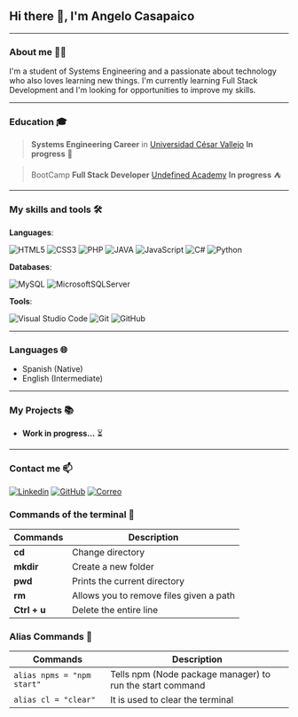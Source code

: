 ## Hi there 👋, I'm Angelo Casapaico
---

### About me 🧑‍💻

I'm a student of Systems Engineering and a passionate about technology who also loves learning new things. I'm currently learning Full Stack Development and I'm looking for opportunities to improve my skills.

---
### Education 🎓

> **Systems Engineering Career** in [Universidad César Vallejo](https://www.ucv.edu.pe/) **In progress** 🏫

> BootCamp **Full Stack Developer** [Undefined Academy](https://undefined.academy/) **In progress** ⛺

---
### My skills and tools 🛠 

**Languages**:

![HTML5](https://img.shields.io/badge/-HTML5-f06529?&logo=HTML5&logoColor=white)
![CSS3](https://img.shields.io/badge/-CSS3-2965f1?&logo=CSS3&logoColor=white)
![PHP](https://img.shields.io/badge/-PHP-712cf9?&logo=PHP&logoColor=white)
![JAVA](https://img.shields.io/badge/-Java-%23ED8B00?&logo=Java&logoColor=white)
![JavaScript](https://img.shields.io/badge/-JavaScript-fb503b?&logo=JavaScript&logoColor=white) 
![C#](https://img.shields.io/badge/C%23-%23239120.svg?&logo=c-sharp&logoColor=white)
![Python](https://img.shields.io/badge/-Python-3670A0?&logo=Python&logoColor=ffdd54) 



**Databases**:

![MySQL](https://img.shields.io/badge/-mysql-2e678b?&logo=mysql&logoColor=white)
![MicrosoftSQLServer](https://img.shields.io/badge/-Microsoft%20SQL%20Server-CC2927?&logo=microsoft%20sql%20server&logoColor=white)


**Tools**: 

![Visual Studio Code](https://img.shields.io/badge/-Visual%20Studio%20Code-0078d7?&logo=visual-studio-code&logoColor=white)
![Git](https://img.shields.io/badge/-Git-3d3b3b?&logo=git&logoColor=orange)
![GitHub](https://img.shields.io/badge/-GitHub-3d3b3b?&logo=github&logoColor=white)


---
### Languages 🌐

- Spanish (Native)
- English (Intermediate)

---

### My Projects 📚

- **Work in progress...** ⏳

---

### Contact me 📫

[![Linkedin](https://img.shields.io/badge/LinkedIn-0077B5?style=for-the-badge&logo=linkedin&logoColor=white)](https://www.linkedin.com/in/casapaico-angelo/) [![GitHub](https://img.shields.io/badge/GitHub-3d3b3b?style=for-the-badge&logo=github&logoColor=white)](https://github.com/4ngelo12) [![Correo](https://img.shields.io/badge/Correo-e8e8e8?style=for-the-badge&logo=gmail&logoColor=red)](mailto:angelop.casapaico@gmail.com)

### Commands of the terminal 🔶

| **Commands** | **Description**                        |
| ------------ | -------------------------------------- |
| **cd**       | Change directory                       |
| **mkdir**    | Create a new folder                    |
| **pwd**      | Prints the current directory           |	
| **rm**       | Allows you to remove files given a path|
| **Ctrl + u** | Delete the entire line                 |

### Alias Commands 🔷

| **Commands** | **Description**                        |
| ------------ | -------------------------------------- |
| ```alias npms = "npm start" ```    | Tells npm (Node package manager) to run the start command         |
| ```alias cl = "clear"```           | It is used to clear the terminal                                  |
